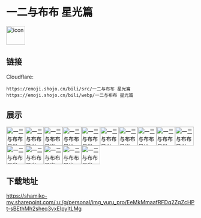 # 一二与布布 星光篇
<img src="https://emoji.shojo.cn/bili/src/一二与布布 星光篇/icon.png" width="50" height="50" alt="icon">

## 链接
Cloudflare:
```
https://emoji.shojo.cn/bili/src/一二与布布 星光篇
https://emoji.shojo.cn/bili/webp/一二与布布 星光篇
```
## 展示
<img src="https://emoji.shojo.cn/bili/src/一二与布布 星光篇/一二与布布 星光篇-哼.png" width="50" height="50" alt="一二与布布 星光篇-哼"><img src="https://emoji.shojo.cn/bili/src/一二与布布 星光篇/一二与布布 星光篇-蟹蟹.png" width="50" height="50" alt="一二与布布 星光篇-蟹蟹"><img src="https://emoji.shojo.cn/bili/src/一二与布布 星光篇/一二与布布 星光篇-探头.png" width="50" height="50" alt="一二与布布 星光篇-探头"><img src="https://emoji.shojo.cn/bili/src/一二与布布 星光篇/一二与布布 星光篇-大吃一惊.png" width="50" height="50" alt="一二与布布 星光篇-大吃一惊"><img src="https://emoji.shojo.cn/bili/src/一二与布布 星光篇/一二与布布 星光篇-吃我一脚.png" width="50" height="50" alt="一二与布布 星光篇-吃我一脚"><img src="https://emoji.shojo.cn/bili/src/一二与布布 星光篇/一二与布布 星光篇-馋.png" width="50" height="50" alt="一二与布布 星光篇-馋"><img src="https://emoji.shojo.cn/bili/src/一二与布布 星光篇/一二与布布 星光篇-贴贴.png" width="50" height="50" alt="一二与布布 星光篇-贴贴"><img src="https://emoji.shojo.cn/bili/src/一二与布布 星光篇/一二与布布 星光篇-抓狂.png" width="50" height="50" alt="一二与布布 星光篇-抓狂"><img src="https://emoji.shojo.cn/bili/src/一二与布布 星光篇/一二与布布 星光篇-呜呜呜.png" width="50" height="50" alt="一二与布布 星光篇-呜呜呜"><img src="https://emoji.shojo.cn/bili/src/一二与布布 星光篇/一二与布布 星光篇-困.png" width="50" height="50" alt="一二与布布 星光篇-困"><img src="https://emoji.shojo.cn/bili/src/一二与布布 星光篇/一二与布布 星光篇-反了你.png" width="50" height="50" alt="一二与布布 星光篇-反了你"><img src="https://emoji.shojo.cn/bili/src/一二与布布 星光篇/一二与布布 星光篇-唉.png" width="50" height="50" alt="一二与布布 星光篇-唉"><img src="https://emoji.shojo.cn/bili/src/一二与布布 星光篇/一二与布布 星光篇-开心.png" width="50" height="50" alt="一二与布布 星光篇-开心"><img src="https://emoji.shojo.cn/bili/src/一二与布布 星光篇/一二与布布 星光篇-吸.png" width="50" height="50" alt="一二与布布 星光篇-吸"><img src="https://emoji.shojo.cn/bili/src/一二与布布 星光篇/一二与布布 星光篇-吃薯片.png" width="50" height="50" alt="一二与布布 星光篇-吃薯片">

## 下载地址

https://shamiko-my.sharepoint.com/:u:/g/personal/img_yuru_pro/EeMkMmaafRFDq2ZqZcHPt-sBEthMh2sheq3vxEIpyItLMg